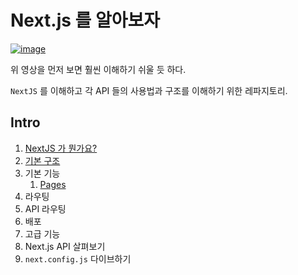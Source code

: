 # Next.js 를 알아보자

[![image](https://user-images.githubusercontent.com/23524849/98015002-abdb9700-1e3f-11eb-8817-ac621306def5.png)](https://youtu.be/jg2ha2RIWN0)

위 영상을 먼저 보면 훨씬 이해하기 쉬울 듯 하다.

`NextJS` 를 이해하고 각 API 들의 사용법과 구조를 이해하기 위한 레파지토리.

## Intro

1. [NextJS 가 뭔가요?](introduce.md)
2. [기본 구조](basicStructure.md)
3. 기본 기능
   1. [Pages](basicFeatures/pages.md)
4. 라우팅
5. API 라우팅
6. 배포
7. 고급 기능
8. Next.js API 살펴보기
9.  `next.config.js` 다이브하기

